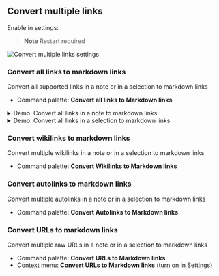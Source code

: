 ## Convert multiple links

Enable in settings:

> **Note**
> Restart required

![Convert multiple links settings](/docs/img/convert-all-links-settings.png)

### Convert all links to markdown links
Convert all supported links in a note or in a selection to markdown links

- Command palette: **Convert all links to Markdown links**

<details>
<summary>Demo. Convert all links in a note to markdown links </summary>

![remove link](/docs/img/convert-all-to-mdlinks.gif)

</details>

<details>
<summary>Demo. Convert all links in a selection to markdown links </summary>

![remove link](/docs/img/convert-all-in-selection-to-mdlinks.gif)

</details>


### Convert wikilinks to markdown links
Convert multiple wikilinks in a note or in a selection to markdown links

- Command palette: **Convert Wikilinks to Markdown links**

### Convert autolinks to markdown links
Convert multiple autolinks in a note or in a selection to markdown links

- Command palette: **Convert Autolinks to Markdown links**

### Convert URLs to markdown links
Convert multiple raw URLs in a note or in a selection to markdown links

- Command palette: **Convert URLs to Markdown links**
- Context menu: **Convert URLs to Markdown links** (turn on in Settings)